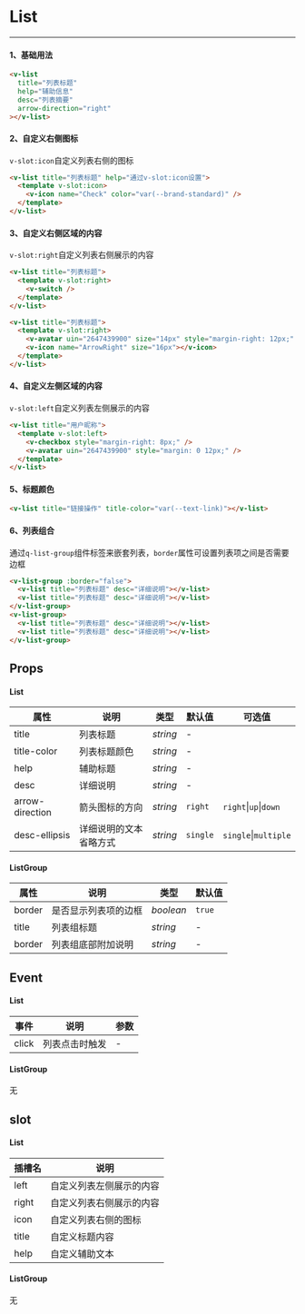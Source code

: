 # List

---

#### 1、基础用法

```html
<v-list
  title="列表标题"
  help="辅助信息"
  desc="列表摘要"
  arrow-direction="right"
></v-list>
```

#### 2、自定义右侧图标

`v-slot:icon`自定义列表右侧的图标

```html
<v-list title="列表标题" help="通过v-slot:icon设置">
  <template v-slot:icon>
    <v-icon name="Check" color="var(--brand-standard)" />
  </template>
</v-list>
```

#### 3、自定义右侧区域的内容

`v-slot:right`自定义列表右侧展示的内容

```html
<v-list title="列表标题">
  <template v-slot:right>
    <v-switch />
  </template>
</v-list>

<v-list title="列表标题">
  <template v-slot:right>
    <v-avatar uin="2647439900" size="14px" style="margin-right: 12px;" />
    <v-icon name="ArrowRight" size="16px"></v-icon>
  </template>
</v-list>
```

#### 4、自定义左侧区域的内容

`v-slot:left`自定义列表左侧展示的内容

```html
<v-list title="用户昵称">
  <template v-slot:left>
    <v-checkbox style="margin-right: 8px;" />
    <v-avatar uin="2647439900" style="margin: 0 12px;" />
  </template>
</v-list>
```

#### 5、标题颜色

```html
<v-list title="链接操作" title-color="var(--text-link)"></v-list>
```

#### 6、列表组合

通过`q-list-group`组件标签来嵌套列表，`border`属性可设置列表项之间是否需要边框

```html
<v-list-group :border="false">
  <v-list title="列表标题" desc="详细说明"></v-list>
  <v-list title="列表标题" desc="详细说明"></v-list>
</v-list-group>
<v-list-group>
  <v-list title="列表标题" desc="详细说明"></v-list>
  <v-list title="列表标题" desc="详细说明"></v-list>
</v-list-group>
```

## Props

#### List

| 属性            | 说明                   | 类型     | 默认值   | 可选值                        |
| --------------- | ---------------------- | -------- | -------- | ----------------------------- |
| title           | 列表标题               | _string_ | -        |                               |
| title-color     | 列表标题颜色           | _string_ | -        |                               |
| help            | 辅助标题               | _string_ | -        |                               |
| desc            | 详细说明               | _string_ | -        |                               |
| arrow-direction | 箭头图标的方向         | _string_ | `right`  | `right`&#124;`up`&#124;`down` |
| desc-ellipsis   | 详细说明的文本省略方式 | _string_ | `single` | `single`&#124;`multiple`      |

#### ListGroup

| 属性   | 说明                 | 类型      | 默认值 |
| ------ | -------------------- | --------- | ------ |
| border | 是否显示列表项的边框 | _boolean_ | `true` |
| title  | 列表组标题           | _string_  | -      |
| border | 列表组底部附加说明   | _string_  | -      |

## Event

#### List

| 事件  | 说明           | 参数 |
| ----- | -------------- | ---- |
| click | 列表点击时触发 | -    |

#### ListGroup

无

## slot

#### List

| 插槽名 | 说明                     |
| ------ | ------------------------ |
| left   | 自定义列表左侧展示的内容 |
| right  | 自定义列表右侧展示的内容 |
| icon   | 自定义列表右侧的图标     |
| title  | 自定义标题内容           |
| help   | 自定义辅助文本           |

#### ListGroup

无

